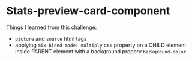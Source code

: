# Stats-preview-card-component

Things I learned from this challenge: 
- `picture` and `source` html tags
- applying `mix-blend-mode: multiply` css property on a CHILD element inside PARENT element with a background propery `background-color`
